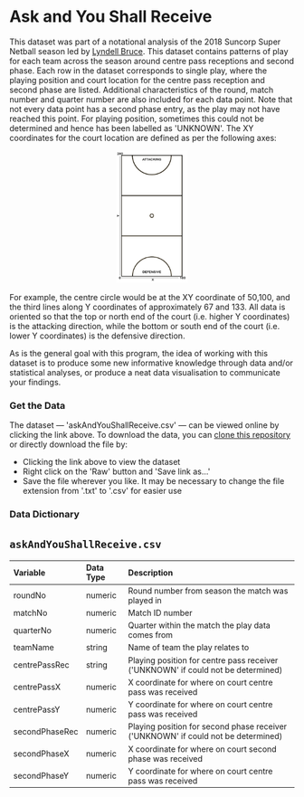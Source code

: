 # Ask and You Shall Receive

This dataset was part of a notational analysis of the 2018 Suncorp Super Netball season led by [Lyndell Bruce](https://twitter.com/LyndellBruce). This dataset contains patterns of play for each team across the season around centre pass receptions and second phase. Each row in the dataset corresponds to single play, where the playing position and court location for the centre pass reception and second phase are listed. Additional characteristics of the round, match number and quarter number are also included for each data point. Note that not every data point has a second phase entry, as the play may not have reached this point. For playing position, sometimes this could not be determined and hence has been labelled as 'UNKNOWN'. The XY coordinates for the court location are defined as per the following axes:

<p align="center">
  <img src="images\courtAxes.png" width="25%"/>
</p>

For example, the centre circle would be at the XY coordinate of 50,100, and the third lines along Y coordinates of approximately 67 and 133. All data is oriented so that the top or north end of the court (i.e. higher Y coordinates) is the attacking direction, while the bottom or south end of the court (i.e. lower Y coordinates) is the defensive direction.

As is the general goal with this program, the idea of working with this dataset is to produce some new informative knowledge through data and/or statistical analyses, or produce a neat data visualisation to communicate your findings.

### Get the Data

The dataset — 'askAndYouShallReceive.csv' — can be viewed online by clicking the link above. To download the data, you can [clone this repository](https://docs.github.com/en/github/creating-cloning-and-archiving-repositories/cloning-a-repository-from-github/cloning-a-repository) or directly download the file by:
- Clicking the link above to view the dataset
- Right click on the 'Raw' button and 'Save link as...'
- Save the file wherever you like. It may be necessary to change the file extension from '.txt' to '.csv' for easier use

### Data Dictionary

## `askAndYouShallReceive.csv`

|Variable         |Data Type |Description |
|:----------------|:---------|:-----------|
|roundNo             |numeric    | Round number from season the match was played in |
|matchNo           |numeric   | Match ID number |
|quarterNo              |numeric   | Quarter within the match the play data comes from |
|teamName             |string   | Name of team the play relates to |
|centrePassRec             |string   | Playing position for centre pass receiver ('UNKNOWN' if could not be determined) |
|centrePassX               |numeric   | X coordinate for where on court centre pass was received |
|centrePassY               |numeric   | Y coordinate for where on court centre pass was received |
|secondPhaseRec            |numeric   | Playing position for second phase receiver ('UNKNOWN' if could not be determined) |
|secondPhaseX             |numeric   | X coordinate for where on court second phase was received |
|secondPhaseY              |numeric   | Y coordinate for where on court centre pass was received |
